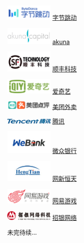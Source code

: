 <img src="assets/logo-字节跳动.png" width="100px">  [字节跳动](infos/字节跳动.md)

<img src="assets/logo-akuna.png" width="100px">  [akuna](infos/akuna.md)

<img src="assets/logo-顺丰科技.png" width="100px">  [顺丰科技](infos/顺丰科技.md)

<img src="assets/logo-爱奇艺.png" width="100px">  [爱奇艺](infos/爱奇艺.md)

<img src="assets/logo-美团外卖.png" width="100px">  [美团外卖](infos/美团外卖.md)

<img src="assets/logo-腾讯.png" width="100px">  [腾讯](infos/腾讯.md)

<img src="assets/logo-微众银行.png" width="100px">  [微众银行](infos/微众银行.md)

<img src="assets/logo-网新恒天.png" width="100px">  [网新恒天](infos/网新恒天.md)

<img src="assets/logo-网易游戏.png" width="100px">  [网易游戏](infos/网易游戏.md)

<img src="assets/logo-招银网络.png" width="100px">  [招银网络](infos/招银网络.md)



未完待续...
